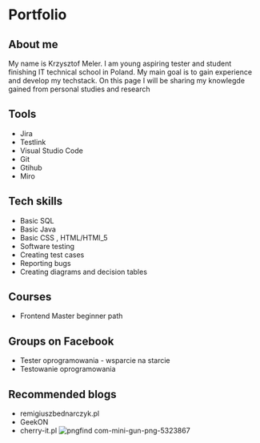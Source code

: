 # Portfolio
 
## About me
 
My name is Krzysztof Meler. I am young aspiring tester and student finishing IT technical school in Poland. My main goal is to gain experience and develop my techstack. On this page I will be sharing my knowlegde gained from personal studies and research
 
## Tools 
 
* Jira
* Testlink
* Visual Studio Code 
* Git 
* Gtihub
* Miro  

##  Tech skills

* Basic SQL 
* Basic Java
* Basic CSS , HTML/HTMl_5   
* Software testing 
* Creating test cases 
* Reporting bugs
* Creating diagrams and decision tables
 
## Courses
 
* Frontend Master beginner path
 
## Groups on Facebook

* Tester oprogramowania - wsparcie na starcie
* Testowanie oprogramowania

## Recommended blogs

* remigiuszbednarczyk.pl
* GeekON
* cherry-it.pl
![pngfind com-mini-gun-png-5323867](https://user-images.githubusercontent.com/57673656/150642790-fad2423e-03c2-4f06-be5b-3485b286e248.png)

